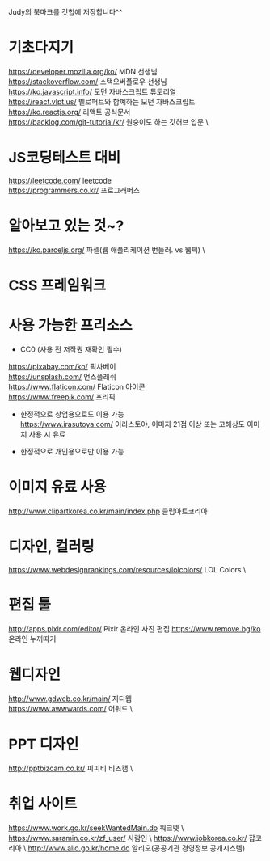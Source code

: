 Judy의 북마크를 깃헙에 저장합니다^^

# 기초다지기

https://developer.mozilla.org/ko/ MDN 선생님 \
https://stackoverflow.com/ 스택오버플로우 선생님 \
https://ko.javascript.info/ 모던 자바스크립트 튜토리얼 \
https://react.vlpt.us/ 벨로퍼트와 함꼐하는 모던 자바스크립트 \
https://ko.reactjs.org/ 리액트 공식문서 \
https://backlog.com/git-tutorial/kr/ 원숭이도 하는 깃허브 입문 \

# JS코딩테스트 대비

https://leetcode.com/ leetcode \
https://programmers.co.kr/ 프로그래머스

# 알아보고 있는 것~?
https://ko.parceljs.org/ 파셀(웹 애플리케이션 번들러. vs 웹팩) \

# CSS 프레임워크

# 사용 가능한 프리소스

+ CC0 (사용 전 저작권 재확인 필수)

https://pixabay.com/ko/ 픽사베이 \
https://unsplash.com/ 언스플래쉬 \
https://www.flaticon.com/ Flaticon 아이콘 \
https://www.freepik.com/ 프리픽

+ 한정적으로 상업용으로도 이용 가능 \
https://www.irasutoya.com/ 이라스토야, 이미지 21점 이상 또는 고해상도 이미지 사용 시 유료

+ 한정적으로 개인용으로만 이용 가능

# 이미지 유료 사용
http://www.clipartkorea.co.kr/main/index.php 클립아트코리아

# 디자인, 컬러링

https://www.webdesignrankings.com/resources/lolcolors/ LOL Colors \

# 편집 툴

http://apps.pixlr.com/editor/ Pixlr 온라인 사진 편집
https://www.remove.bg/ko 온라인 누끼따기

# 웹디자인

http://www.gdweb.co.kr/main/ 지디웹 \
https://www.awwwards.com/ 어워드 \

# PPT 디자인
http://pptbizcam.co.kr/ 피피티 비즈캠 \

# 취업 사이트
https://www.work.go.kr/seekWantedMain.do 워크넷 \ 
https://www.saramin.co.kr/zf_user/ 사람인 \ 
https://www.jobkorea.co.kr/ 잡코리아 \ 
http://www.alio.go.kr/home.do 알리오(공공기관 경영정보 공개시스템)
